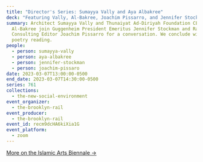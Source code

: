 ```yaml
---
title: "Director's Series: Sumayya Vally and Aya Albakree"
deck: "Featuring Vally, Al-Bakree, Joachim Pissarro, and Jennifer Stockman "
summary: Architect Sumayya Vally and Thunaiyat Ad-Diriyah Foundation CEO Aya
  Al-Bakree join Guggenheim President Emeritus Jennifer Stockman and Rail
  Consulting Editor Joachim Pissarro for a conversation. We conclude with a
  poetry reading.
people:
  - person: sumayya-vally
  - person: aya-albakree
  - person: jennifer-stockman
  - person: joachim-pissaro
date: 2023-03-07T13:00:00-0500
end_date: 2023-03-07T14:30:00-0500
series: 761
collections:
  - the-new-social-environment
event_organizer:
  - the-brooklyn-rail
event_producer:
  - the-brooklyn-rail
event_id: recm9dcHA6kiXia1G
event_platform:
  - zoom
---
```

[More on the Islamic Arts Biennale →](https://biennale.org.sa/)